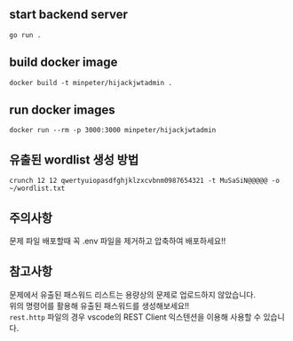## start backend server
```
go run .
```

## build docker image
```
docker build -t minpeter/hijackjwtadmin .
```

## run docker images
```
docker run --rm -p 3000:3000 minpeter/hijackjwtadmin
```

## 유출된 wordlist 생성 방법
```
crunch 12 12 qwertyuiopasdfghjklzxcvbnm0987654321 -t MuSaSiN@@@@@ -o ~/wordlist.txt
```


## 주의사항
문제 파일 배포할때 꼭 .env 파일을 제거하고 압축하여 배포하세요!!  

## 참고사항
문제에서 유출된 패스워드 리스트는 용량상의 문제로 업로드하지 않았습니다.  
위의 명령어를 활용해 유출된 패스워드를 생성해보세요!!  
`rest.http` 파일의 경우 vscode의 REST Client 익스텐션을 이용해 사용할 수 있습니다.  
